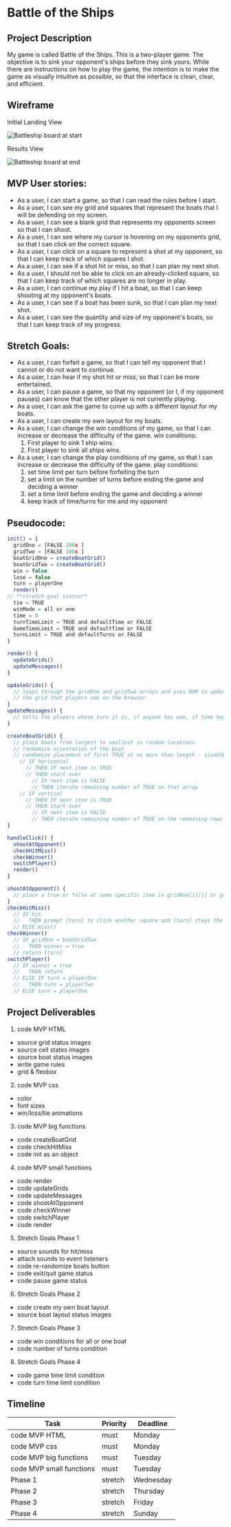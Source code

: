 
# Battle of the Ships

## Project Description
My game is called Battle of the Ships. This is a two-player game. The objective is to sink your opponent's ships before they sink yours. While there are instructions on how to play the game, the intention is to make the game as visually intuitive as possible, so that the interface is clean, clear, and efficient.

## Wireframe
Initial Landing View

![Battleship board at start](./animate/BS-start-1.png)


Results View

![Battleship board at end](./animate/BS-end.png)

## MVP User stories:
- As a user, I can start a game, so that I can read the rules before I start.
- As a user, I can see my grid and squares that represent the boats that I will be defending on my screen.
- As a user, I can see a blank grid that represents my opponents screen so that I can shoot.
- As a user, I can see where my cursor is hovering on my opponents grid, so that I can click on the correct square.
- As a user, I can click on a square to represent a shot at my opponent, so that I can keep track of which squares I shot.
- As a user, I can see if a shot hit or miss, so that I can plan my next shot.
- As a user, I should not be able to click on an already-clicked square, so that I can keep track of which squares are no longer in play.
- As a user, I can continue my play if I hit a boat, so that I can keep shooting at my opponent's boats.
- As a user, I can see if a boat has been sunk, so that I can plan my next shot.
- As a user, I can see the quantity and size of my opponent's boats, so that I can keep track of my progress.

## Stretch Goals:
- As a user, I can forfeit a game, so that I can tell my opponent that I cannot or do not want to continue.
- As a user, I can hear if my shot hit or miss, so that I can be more entertained.
- As a user, I can pause a game, so that my opponent (or I, if my opponent pauses) can know that the other player is not currently playing.
- As a user, I can ask the game to come up with a different layout for my boats.
- As a user, I can create my own layout for my boats.
- As a user, I can change the win conditions of my game, so that I can increase or decrease the difficulty of the game.
  win conditions:
    1. First player to sink 1 ship wins.
    2. First player to sink all ships wins.
- As a user, I can change the play conditions of my game, so that I can increase or decrease the difficulty of the game.
  play conditions:
    1. set time limit per turn before forfeiting the turn
    2. set a limit on the number of turns before ending the game and deciding a winner
    3. set a time limit before ending the game and deciding a winner
    4. keep track of time/turns for me and my opponent

## Pseudocode:
```Javascript
init() = {
  gridOne = [FALSE 100x ]
  gridTwo = [FALSE 100x ]
  boatGridOne = createBoatGrid()
  boatGridTwo = createBoatGrid()
  win = false
  lose = false
  turn = playerOne
  render() 
// **stretch goal status**
  tie = TRUE
  winMode = all or one
  time = 0
  turnTimeLimit = TRUE and defaultTime or FALSE
  GameTimeLimit = TRUE and defaultTime or FALSE
  turnLimit = TRUE and defaultTurns or FALSE
}

render() {
  updateGrids()
  updateMessages()
}

updateGrids() {
  // loops through the gridOne and gridTwo arrays and uses DOM to update 
  // the grid that players see on the browser
}
updateMessages() {
  // tells the players whose turn it is, if anyone has won, if time has run out, or if turns have run out
}

createBoatGrid() {
  // place boats from largest to smallest in random locations
  // randomize orientation of the boat
  // randomize placement of first TRUE at no more than length - sizeOfBoat
    // IF horizontal
      // THEN IF next item is TRUE
      // THEN start over 
        // IF next item is FALSE 
        // THEN iterate remaining number of TRUE on that array
    // IF vertical
      // THEN IF next item is TRUE
      // THEN start over
        // IF next item is FALSE 
        // THEN iterate remaining number of TRUE on the remaining rows at the same j index. remaining rows is number of remaining TRUEs
}

handleClick() { 
  shootAtOpponent() 
  checkHitMiss() 
  checkWinner() 
  switchPlayer() 
  render() 
}

shootAtOpponent() {
  // place a true or false at some specific item in gridOne[i][j] or gridTwo[i][j]
}
checkHitMiss() 
  // IF hit
  //   THEN prompt [turn] to click another square and [turn] stays the same
  // ELSE miss()
checkWinner() 
  // IF gridOne = boatGridTwo
  //   THEN winner = true
  // return [turn]
switchPlayer() 
  // IF winner = true
  //   THEN return
  // ELSE IF turn = playerOne
  //   THEN turn = playerTwo
  // ELSE turn = playerOne
```

## Project Deliverables
1. code MVP HTML
- source grid status images
- source cell states images
- source boat status images
- write game rules
- grid & flexbox
2. code MVP css
- color
- font sizes
- win/loss/tie animations
3. code MVP big functions
- code createBoatGrid
- code checkHitMiss
- code init as an object
4. code MVP small functions
- code render
- code updateGrids
- code updateMessages
- code shootAtOpponent
- code checkWinner
- code switchPlayer
- code render
5. Stretch Goals Phase 1
- source sounds for hit/miss
- attach sounds to event listeners
- code re-randomize boats button
- code exit/quit game status
- code pause game status
6. Stretch Goals Phase 2
- code create my own boat layout
- source boat layout status images
7. Stretch Goals Phase 3
- code win conditions for all or one boat
- code number of turns condition 
8. Stretch Goals Phase 4
- code game time limit condition
- code turn time limit condition

## Timeline

| Task | Priority | Deadline |
|---|---|---|
| code MVP HTML | must | Monday |
| code MVP css | must | Monday |
| code MVP big functions | must | Tuesday |
| code MVP small functions | must | Tuesday |
| Phase 1 | stretch | Wednesday |
| Phase 2 | stretch | Thursday |
| Phase 3 | stretch | Friday |
| Phase 4 | stretch | Sunday |
